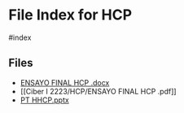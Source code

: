 # File Index for HCP
#index

## Files

- [ENSAYO FINAL HCP .docx](https://github.com/Grado-en-Gestion-de-la-Ciberseguridad/1-Ciberseguridad-web/tree/v4/content/Ciber%20I%202223/HCP/ENSAYO%20FINAL%20HCP%20.docx)
- [[Ciber I 2223/HCP/ENSAYO FINAL HCP .pdf]]
- [PT HHCP.pptx](https://github.com/Grado-en-Gestion-de-la-Ciberseguridad/1-Ciberseguridad-web/tree/v4/content/Ciber%20I%202223/HCP/PT%20HHCP.pptx)
